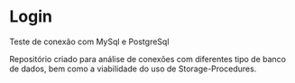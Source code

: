 # Login
 Teste de conexão com MySql e PostgreSql

Repositório criado para análise de conexões com
diferentes tipo de banco de dados, bem como a
viabilidade do uso de Storage-Procedures.
